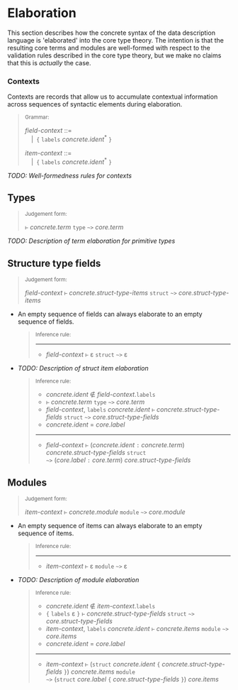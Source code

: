 # Elaboration

This section describes how the concrete syntax of the data description language
is 'elaborated' into the core type theory.
The intention is that the resulting core terms and modules are well-formed with
respect to the validation rules described in the core type theory, but we make
no claims that this is _actually_ the case.

### Contexts

Contexts are records that allow us to accumulate contextual information across
sequences of syntactic elements during elaboration.

> <sub>Grammar:</sub>
>
> _field-context_ ::=\
> &emsp;|&ensp;`{` `labels` _concrete.ident_<sup>\*</sup> `}`
>
> _item-context_ ::=\
> &emsp;|&ensp;`{` `labels` _concrete.ident_<sup>\*</sup> `}`

_TODO: Well-formedness rules for contexts_

## Types

> <sub>Judgement form:</sub>
>
> `⊢` _concrete.term_ `type` `~>` _core.term_

_TODO: Description of term elaboration for primitive types_

## Structure type fields

> <sub>Judgement form:</sub>
>
> _field-context_ `⊢` _concrete.struct-type-items_ `struct` `~>` _core.struct-type-items_

-   An empty sequence of fields can always elaborate to an empty sequence of fields.

    > <sub>Inference rule:</sub>
    >
    > ----------------------------------------------------------------------------------------------
    > - _field-context_ `⊢` ε `struct` `~>` ε

-   _TODO: Description of struct item elaboration_

    > <sub>Inference rule:</sub>
    >
    > - _concrete.ident_ ∉ _field-context_.`labels`
    > - `⊢` _concrete.term_ `type` `~>` _core.term_
    > - _field-context_, `labels` _concrete.ident_ `⊢` _concrete.struct-type-fields_ `struct`
    >   `~>` _core.struct-type-fields_
    > - _concrete.ident_ = _core.label_
    > ----------------------------------------------------------------------------------------------
    > - _field-context_  `⊢` (_concrete.ident_ `:` _concrete.term_) _concrete.struct-type-fields_ `struct`\
    >   `~>` (_core.label_ `:` _core.term_) _core.struct-type-fields_

## Modules

> <sub>Judgement form:</sub>
>
> _item-context_ `⊢` _concrete.module_ `module` `~>` _core.module_

-   An empty sequence of items can always elaborate to an empty sequence of items.

    > <sub>Inference rule:</sub>
    >
    > ---
    > - _item-context_ `⊢` ε `module` `~>` ε

-   _TODO: Description of module elaboration_

    > <sub>Inference rule:</sub>
    >
    > - _concrete.ident_ ∉ _item-context_.`labels`
    > - `{` `labels` ε `}` `⊢` _concrete.struct-type-fields_ `struct` `~>` _core.struct-type-fields_
    > - _item-context_, `labels` _concrete.ident_ `⊢` _concrete.items_ `module` `~>` _core.items_
    > - _concrete.ident_ = _core.label_
    > ----------------------------------------------------------------------------------------------
    > - _item-context_ `⊢` (`struct` _concrete.ident_ `{` _concrete.struct-type-fields_ `}`) _concrete.items_ `module`\
    >   `~>` (`struct` _core.label_ `{` _core.struct-type-fields_ `}`) _core.items_
